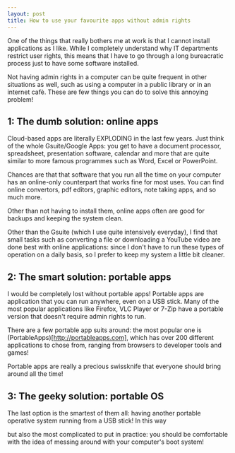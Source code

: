 ```yaml
---
layout: post
title: How to use your favourite apps without admin rights
---
```


One of the things that really bothers me at work is that I cannot install applications as I like. While I completely understand why IT departments restrict user rights, this means that I have to go through a long bureacratic process just to have some software installed.

Not having admin rights in a computer can be quite frequent in other situations as well, such as using a computer in a public library or in an internet cafè. 
These are few things you can do to solve this annoying problem!

## 1: The dumb solution: online apps
Cloud-based apps are literally EXPLODING in the last few years. Just think of the whole Gsuite/Google Apps: you get to have a document processor, spreadsheet, presentation software, calendar and more that are quite similar to more famous programmes such as Word, Excel or PowerPoint.

Chances are that that software that you run all the time on your computer has an online-only counterpart that works fine for most uses. You can find online convertors, pdf editors, graphic editors, note taking apps, and so much more.

Other than not having to install them, online apps often are good for backups and keeping the system clean.

Other than the Gsuite (which I use quite intensively everyday), I find that small tasks such as converting a file or downloading a YouTube video are done best with online applications: since I don't have to run these types of operation on a daily basis, so I prefer to keep my system a little bit cleaner.

## 2: The smart solution: portable apps
I would be completely lost without portable apps! Portable apps are application that you can run anywhere, even on a USB stick. Many of the most popular applications like Firefox, VLC Player or 7-Zip have a portable version that doesn't require admin rights  to run.

There are a few portable app suits around: the most popular one is (PortableApps)[http://portableapps.com], which has over 200 different applications to chose from, ranging from browsers to developer tools and games!

Portable apps are really a precious swissknife that everyone should bring around all the time!

## 3: The geeky solution: portable OS
The last option is the smartest of them all: having another portable operative system running from a USB stick! In this way 

but also the most complicated to put in practice: you should be comfortable with the idea of messing around with your computer's boot system!
